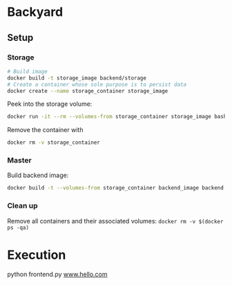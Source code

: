 # Backyard

## Setup

### Storage
```bash
# Build image
docker build -t storage_image backend/storage
# Create a container whose sole purpose is to persist data
docker create --name storage_container storage_image
```

Peek into the storage volume:
```bash
docker run -it --rm --volumes-from storage_container storage_image bash
```

Remove the container with
```bash
docker rm -v storage_container
```

### Master
Build backend image:
```bash
docker build -t --volumes-from storage_container backend_image backend
```

### Clean up
Remove all containers and their associated volumes: `docker rm -v $(docker ps -qa)`


# Execution
python frontend.py www.hello.com
